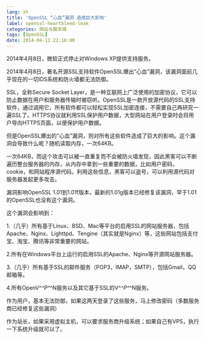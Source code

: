 ```yaml
---
lang: zh
title: 'OpenSSL “心血”漏洞 造成巨大影响'
label: openssl-heartbleed-leak
categories: 网站与服务端
tags: [OpenSSL]
date: 2014-04-11 22:16:00
---
```

2014年4月8日，微软正式停止对Windows XP提供支持服务。

2014年4月8日，著名开源SSL支持软件OpenSSL爆出“心血”漏洞，该漏洞面前几乎现在的一切IDS系统和防火墙都无法防御。

SSL，全称Secure Socket Layer，是一种互联网上广泛使用的加密协议，它可以防止数据在用户和服务器传输时被窃听。OpenSSL是一款开放源代码的SSL支持软件，通过调用它，所有软件都可以轻松实现SSL加密连接，不需要自己再研究一遍SSL了。HTTPS协议就利用SSL保护用户数据，大型网站在用户登录时会将用户导向HTTPS页面，以便保护用户数据。

但是OpenSSL爆出的“心血”漏洞，则对所有这些软件造成了巨大的影响。这个漏洞会导致什么呢？随机读取内存，一次64KB。

一次64KB，而这个攻击可以被一直重复而不会被防火墙发现，因此黑客可以不断遍历整台服务器的内存，从内存中拿到一些重要的数据，比如用户密码，cookie，和网站程序源代码。利用这些信息，黑客可以盗号，可以利用源代码对服务器发起更多攻击。

漏洞影响OpenSSL 1.01到1.01f版本，最新的1.01g版本已经修复该漏洞，早于1.01的OpenSSL也没有这个漏洞。

这个漏洞会影响到：

1.（几乎）所有基于Linux、BSD、Mac等平台的启用SSL的网站服务器，包括Apache、Nginx、Lighttpd、Tengine（其实就是Nginx）等，这些网站包括支付宝、淘宝、腾讯等非常重要的网站。

2.所有在Windows平台上运行的启用SSL的Apache、Nginx等开源网站服务器。

3.（几乎）所有基于SSL的邮件服务（POP3，IMAP，SMTP），包括Gmail，QQ邮箱等。

4.所有OpenV^_^P^_^N服务以及其它基于SSL的V^_^P^_^N服务。

作为用户，基本无法防御，如果这两天登录了这些服务，马上修改密码（多数服务商已经修复这些漏洞）

作为站长，如果采用虚拟主机，可以要求服务商升级系统；如果自己有VPS，执行一下系统升级就可以了。
